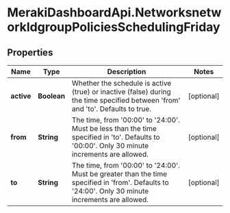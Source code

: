 # MerakiDashboardApi.NetworksnetworkIdgroupPoliciesSchedulingFriday

## Properties
Name | Type | Description | Notes
------------ | ------------- | ------------- | -------------
**active** | **Boolean** | Whether the schedule is active (true) or inactive (false) during the time specified between &#x27;from&#x27; and &#x27;to&#x27;. Defaults to true. | [optional] 
**from** | **String** | The time, from &#x27;00:00&#x27; to &#x27;24:00&#x27;. Must be less than the time specified in &#x27;to&#x27;. Defaults to &#x27;00:00&#x27;. Only 30 minute increments are allowed. | [optional] 
**to** | **String** | The time, from &#x27;00:00&#x27; to &#x27;24:00&#x27;. Must be greater than the time specified in &#x27;from&#x27;. Defaults to &#x27;24:00&#x27;. Only 30 minute increments are allowed. | [optional] 

